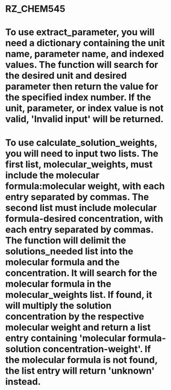 # RZ_CHEM545
# To use extract_parameter, you will need a dictionary containing the unit name, parameter name, and indexed values. The function will search for the desired unit and desired parameter then return the value for the specified index number. If the unit, parameter, or index value is not valid, 'Invalid input' will be returned.
# To use calculate_solution_weights, you will need to input two lists. The first list, molecular_weights, must include the molecular formula:molecular weight, with each entry separated by commas. The second list must include molecular formula-desired concentration, with each entry separated by commas. The function will delimit the solutions_needed list into the molecular formula and the concentration. It will search for the molecular formula in the molecular_weights list. If found, it will multiply the solution concentration by the respective molecular weight and return a list entry containing 'molecular formula-solution concentration-weight'. If the molecular formula is not found, the list entry will return 'unknown' instead.